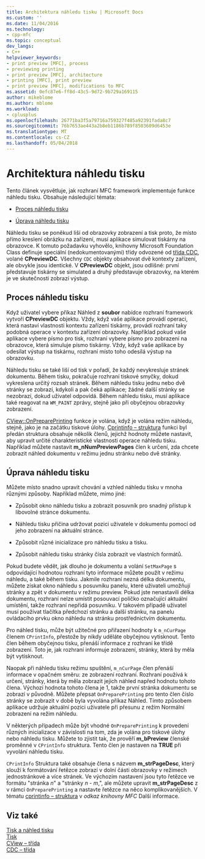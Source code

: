 ```yaml
---
title: Architektura náhledu tisku | Microsoft Docs
ms.custom: ''
ms.date: 11/04/2016
ms.technology:
- cpp-mfc
ms.topic: conceptual
dev_langs:
- C++
helpviewer_keywords:
- print preview [MFC], process
- previewing printing
- print preview [MFC], architecture
- printing [MFC], print preview
- print preview [MFC], modifications to MFC
ms.assetid: 0efc87e6-ff8d-43c5-9d72-9b729a169115
author: mikeblome
ms.author: mblome
ms.workload:
- cplusplus
ms.openlocfilehash: 26771ba3f5a79716a759327f485a92391fada8c7
ms.sourcegitcommit: 76b7653ae443a2b8eb1186b789f8503609d6453e
ms.translationtype: MT
ms.contentlocale: cs-CZ
ms.lasthandoff: 05/04/2018
---
```

# <a name="print-preview-architecture"></a>Architektura náhledu tisku
Tento článek vysvětluje, jak rozhraní MFC framework implementuje funkce náhledu tisku. Obsahuje následující témata:  
  
-   [Proces náhledu tisku](#_core_the_print_preview_process)  
  
-   [Úprava náhledu tisku](#_core_modifying_print_preview)  
  
 Náhledu tisku se poněkud liší od obrazovky zobrazení a tisk proto, že místo přímo kreslení obrázku na zařízení, musí aplikace simulovat tiskárny na obrazovce. K tomuto požadavku vyhovělo, knihovny Microsoft Foundation Class definuje speciální (nedokumentovanými) třídy odvozené od [třída CDC](../mfc/reference/cdc-class.md), volané **CPreviewDC**. Všechny `CDC` objekty obsahovat dvě kontexty zařízení, ale obvykle jsou identické. V **CPreviewDC** objekt, jsou odlišné: první představuje tiskárny se simulated a druhý představuje obrazovky, na kterém je ve skutečnosti zobrazí výstup.  
  
##  <a name="_core_the_print_preview_process"></a> Proces náhledu tisku  
 Když uživatel vybere příkaz Náhled z **soubor** nabídce rozhraní framework vytvoří **CPreviewDC** objektu. Vždy, když vaše aplikace provádí operaci, která nastaví vlastnosti kontextu zařízení tiskárny, provádí rozhraní taky podobná operace v kontextu zařízení obrazovky. Například pokud vaše aplikace vybere písmo pro tisk, rozhraní vybere písmo pro zobrazení na obrazovce, která simuluje písmo tiskárny. Vždy, když vaše aplikace by odesílat výstup na tiskárnu, rozhraní místo toho odesílá výstup na obrazovku.  
  
 Náhledu tisku se také liší od tisk v pořadí, že každý nevykresluje stránek dokumentu. Během tisku, pokračuje rozhraní tiskové smyčky, dokud vykreslena určitý rozsah stránek. Během náhledu tisku jednu nebo dvě stránky se zobrazí, kdykoli a pak čeká aplikace; žádné další stránky se nezobrazí, dokud uživatel odpovídá. Během náhledu tisku, musí aplikace také reagovat na `WM_PAINT` zprávy, stejně jako při obyčejnou obrazovky zobrazení.  
  
 [CView::OnPreparePrinting](../mfc/reference/cview-class.md#onprepareprinting) funkce je volána, když je volána režim náhledu, stejně, jako je na začátku tiskové úlohy. [Cprintinfo – struktura](../mfc/reference/cprintinfo-structure.md) funkci byl předán struktura obsahuje několik členů, jejichž hodnoty můžete nastavit, aby upravit určité charakteristické vlastnosti operace náhledu tisku. Například můžete nastavit **m_nNumPreviewPages** člen k určení, zda chcete zobrazit náhled dokumentu v režimu jednu stránku nebo dvě stránky.  
  
##  <a name="_core_modifying_print_preview"></a> Úprava náhledu tisku  
 Můžete místo snadno upravit chování a vzhled náhledu tisku v mnoha různými způsoby. Například můžete, mimo jiné:  
  
-   Způsobit okno náhledu tisku a zobrazit posuvník pro snadný přístup k libovolné stránce dokumentu.  
  
-   Náhledu tisku příčina udržovat pozici uživatele v dokumentu pomocí od jeho zobrazení na aktuální stránce.  
  
-   Způsobit různé inicializace pro náhledu tisku a tisku.  
  
-   Způsobit náhledu tisku stránky čísla zobrazit ve vlastních formátů.  
  
 Pokud budete vědět, jak dlouho je dokumentu a volání `SetMaxPage` s odpovídající hodnotou rozhraní tyto informace můžete použít v režimu náhledu, a také během tisku. Jakmile rozhraní nezná délka dokumentu, můžete získat okno náhledu s posuvníku panelu, které uživateli umožňují stránky a zpět v dokumentu v režimu preview. Pokud jste nenastavili délka dokumentu, rozhraní nelze umístit posouvací políčko označující aktuální umístění, takže rozhraní nepřidá posuvníku. V takovém případě uživatel musí používat tlačítka předchozí stránku a další stránku, na panelu ovládacího prvku okno náhledu na stránku prostřednictvím dokumentu.  
  
 Pro náhled tisku, může být užitečné pro přiřazení hodnoty k `m_nCurPage` členem `CPrintInfo`, přestože by nikdy uděláte obyčejnou vytisknout. Tento člen během obyčejnou tisku, přenáší informace z rozhraní ke třídě zobrazení. Toto je, jak rozhraní informuje zobrazení, stránky, která by měla být vytisknout.  
  
 Naopak při náhledu tisku režimu spuštění, `m_nCurPage` člen přenáší informace v opačném směru: ze zobrazení rozhraní. Rozhraní používá k určení, stránky, která by měla zobrazit jejich náhled napřed hodnotu tohoto člena. Výchozí hodnota tohoto člena je 1, takže první stránka dokumentu se zobrazí v původně. Můžete přepsat `OnPreparePrinting` pro tento člen číslo stránky se zobrazit v době byla vyvolána příkaz Náhled. Tímto způsobem aplikace udržuje aktuální pozici uživatele při přesunu z režim Normální zobrazení na režim náhledu.  
  
 V některých případech může být vhodné `OnPreparePrinting` k provedení různých inicializace v závislosti na tom, zda je volána pro tiskové úlohy nebo náhledu tisku. Můžete to zjistit tak, že prověří **m_bPreview** členské proměnné v `CPrintInfo` struktura. Tento člen je nastaven na **TRUE** při vyvolání náhledu tisku.  
  
 `CPrintInfo` Struktura také obsahuje člena s názvem **m_strPageDesc**, který slouží k formátování řetězce zobrazí v dolní části obrazovky v režimech jednostránkové a více stránek. Ve výchozím nastavení jsou tyto řetězce ve formátu "stránka *n*" a "stránky *n* - *m*,", ale můžete upravit **m_strPageDesc** z v rámci `OnPreparePrinting` a nastavte řetězce na něco komplikovanějších. V tématu [cprintinfo – struktura](../mfc/reference/cprintinfo-structure.md) v *odkaz knihovny MFC* Další informace.  
  
## <a name="see-also"></a>Viz také  
 [Tisk a náhled tisku](../mfc/printing-and-print-preview.md)   
 [Tisk](../mfc/printing.md)   
 [CView – třída](../mfc/reference/cview-class.md)   
 [CDC – třída](../mfc/reference/cdc-class.md)
